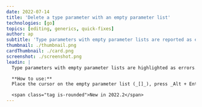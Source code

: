 ```yaml
---
date: 2022-07-14
title: 'Delete a type parameter with an empty parameter list'
technologies: [go]
topics: [editing, generics, quick-fixes]
author: ap
subtitle: 'Type parameters with empty parameter lists are reported as errors, but you have a quick-fix to put it right.'
thumbnail: ./thumbnail.png
cardThumbnail: ./card.png
screenshot: ./screenshot.png
leadin: |
  Type parameters with empty parameter lists are highlighted as errors. So, if you type _func printInt[](i int)_, GoLand will highlight _[]_ because the IDE expects type parameters here. In this case, you can either implement type parameters or delete square brackets. To delete square brackets, try the **Delete type parameters** quick-fix.

  **How to use:**
  Place the cursor on the empty parameter list (_[]_), press _Alt + Enter on Windows/Linux_ or _⌥ + ⏎ on macOS_, and select **Delete type parameters**. 

  <span class="tag is-rounded">New in 2022.2</span>
---
```


